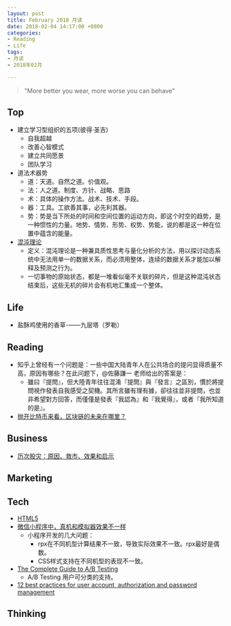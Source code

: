 ```yaml
---
layout: post
title: February 2018 月读
date: 2018-02-04 14:17:00 +0800
categories:
- Reading
- Life
tags:
- 月读
- 2018年02月

---
```


<blockquote class="blockquote-center">
<p>"More better you wear, more worse you can behave"</p>
</blockquote>

## Top

- 建立学习型组织的五项(彼得·圣吉)
	- 自我超越
	- 改善心智模式
	- 建立共同愿景
	- 团队学习
- 道法术器势
	- 道：天道。自然之道。价值观。
	- 法：人之道。制度、方针、战略、思路
	- 术：具体的操作方法。战术、技术、手段。
	- 器：工具。工欲善其事，必先利其器。
	- 势：势是当下所处的时间和空间位置的运动方向，即这个时空的趋势，是一种惯性的力量。地势、情势、形势、权势、势能，说的都是这一种在位置中蕴含的能量。 
- [混沌理论](https://zh.wikipedia.org/wiki/%E6%B7%B7%E6%B2%8C%E7%90%86%E8%AE%BA)
	- 定义：混沌理论是一种兼具质性思考与量化分析的方法，用以探讨动态系统中无法用单一的数据关系，而必须用整体，连续的数据关系才能加以解释及预测之行为。
	- 一切事物的原始状态，都是一堆看似毫不关联的碎片，但是这种混沌状态结束后，这些无机的碎片会有机地汇集成一个整体。

## Life

- 盐酥鸡使用的香草-——九层塔（罗勒）


## Reading

- 知乎上曾经有一个问题是：一些中国大陆青年人在公共场合的提问显得质量不高，原因有哪些？在此问题下，@佐藤謙一 老师给出的答案是：
	- 雖曰『提問』，但大陸青年往往混淆『提問』與『發言』之區別，慣於將提問視作發表自我感受之契機。其所言雖有理有據，卻往往並非提問，也並非希望對方回答，而僅僅是發表『我認為』和『我覺得』，或者『我所知道的是』。
- [抛开比特币来看，区块链的未来在哪里？](https://mp.weixin.qq.com/s/KtAHyk3vFMhBj9fKMLCJAg)


## Business

- [历次股灾：原因、救市、效果和启示](http://www.huangrong123.com/?p=8360)


## Marketing


## Tech

- [HTML5](https://developer.mozilla.org/zh-CN/docs/Web/Guide/HTML/HTML5)
- [微信小程序中，真机和模拟器效果不一样](http://blog.csdn.net/tangxiujiang/article/details/77606696)
	- 小程序开发的几大问题：
		- rpx在不同机型计算结果不一致，导致实际效果不一致。rpx最好是偶数。
		- CSS样式支持在不同机型的表现不一致。
- [The Complete Guide to A/B Testing](https://vwo.com/ab-testing/)
	- A/B Testing 用户可分类的支持。
- [12 best practices for user account, authorization and password management](https://cloudplatform.googleblog.com/2018/01/12-best-practices-for-user-account.html)


## Thinking

